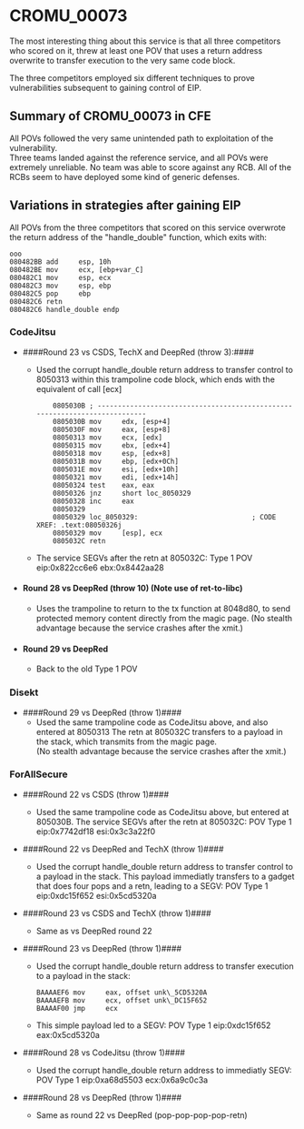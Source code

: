 CROMU_00073
===========

The most interesting thing about this service is that
all three competitors who scored on it, threw at least one
POV that uses a return address overwrite to transfer execution 
to the very same code block.

The three competitors employed six different techniques
to prove vulnerabilities subsequent to gaining control of EIP.

## Summary of CROMU_00073 in CFE ##
All POVs followed the very same unintended path to 
exploitation of the vulnerability.  
Three teams landed against the reference service, and
all POVs were extremely unreliable.
No team was able to score against any RCB.
All of the RCBs seem to have deployed some kind of generic
defenses.  


## Variations in strategies after gaining EIP ##
All POVs from the three competitors that scored on this service 
overwrote the return address of the "handle_double" function,
which exits with:

    ooo 
    080482BB add     esp, 10h
    080482BE mov     ecx, [ebp+var_C]
    080482C1 mov     esp, ecx
    080482C3 mov     esp, ebp
    080482C5 pop     ebp
    080482C6 retn
    080482C6 handle_double endp


### CodeJitsu ###

* ####Round 23 vs CSDS, TechX and DeepRed (throw 3):####
    
  + Used the corrupt handle_double return address
to transfer control to 8050313 within this trampoline code block,
which ends with the equivalent of call [ecx]

            0805030B ; ---------------------------------------------------------------------------
            0805030B mov     edx, [esp+4]
            0805030F mov     eax, [esp+8]
            08050313 mov     ecx, [edx]
            08050315 mov     ebx, [edx+4]
            08050318 mov     esp, [edx+8]
            0805031B mov     ebp, [edx+0Ch]
            0805031E mov     esi, [edx+10h]
            08050321 mov     edi, [edx+14h]
            08050324 test    eax, eax
            08050326 jnz     short loc_8050329
            08050328 inc     eax
            08050329
            08050329 loc_8050329:                            ; CODE XREF: .text:08050326j
            08050329 mov     [esp], ecx
            0805032C retn
        
  + The service SEGVs after the retn at 805032C: Type 1 POV eip:0x822cc6e6 ebx:0x8442aa28
    
    
* #### Round 28 vs DeepRed (throw 10) (Note use of ret-to-libc) ####
  + Uses the trampoline to return to the tx function at 8048d80,
to send protected memory content directly from the magic page.
(No stealth advantage because the service crashes after the xmit.)
    
* #### Round 29 vs DeepRed ####
  + Back to the old Type 1 POV
    

### Disekt ###

* ####Round 29 vs DeepRed (throw 1)####
  + Used the same trampoline code as CodeJitsu above,
and also entered at 8050313
The retn at 805032C transfers to a payload in the stack, which
transmits from the magic page.  
(No stealth advantage because the service crashes after the xmit.)

### ForAllSecure ###

* ####Round 22 vs CSDS (throw 1)####
  + Used the same trampoline code as CodeJitsu above,
but entered at 805030B.
The service SEGVs after the retn at 805032C: POV Type 1  eip:0x7742df18 esi:0x3c3a22f0 

* ####Round 22 vs DeepRed and TechX (throw 1)####
  + Used the corrupt handle\_double return address to transfer
control to a payload in the stack.  This payload immediatly
transfers to a gadget that does four pops and a retn,
leading to a SEGV: POV Type 1  eip:0xdc15f652 esi:0x5cd5320a 


* ####Round 23 vs CSDS and TechX (throw 1)####
  + Same as vs DeepRed round 22

* ####Round 23 vs DeepRed (throw 1)####
  + Used the corrupt handle\_double return address to transfer
execution to a payload in the stack:  

        BAAAAEF6 mov     eax, offset unk\_5CD5320A
        BAAAAEFB mov     ecx, offset unk\_DC15F652
        BAAAAF00 jmp     ecx

  + This simple payload led to a SEGV: POV Type 1  eip:0xdc15f652 eax:0x5cd5320a 

* ####Round 28 vs CodeJitsu (throw 1)####
  + Used the corrupt handle\_double return address to immediatly
SEGV: POV Type 1  eip:0xa68d5503 ecx:0x6a9c0c3a

* ####Round 28 vs DeepRed (throw 1)####
  + Same as round 22 vs DeepRed (pop-pop-pop-pop-retn)




